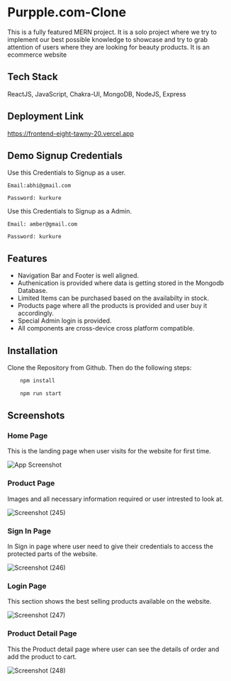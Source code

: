 # Purpple.com-Clone


This is a fully featured MERN project. It is a solo project where we try to implement our best possible knowledge to showcase and try to grab attention of users where they are looking for beauty products. It is an ecommerce website

## Tech Stack

ReactJS, JavaScript, Chakra-UI, MongoDB, NodeJS, Express


## Deployment Link
https://frontend-eight-tawny-20.vercel.app

## Demo Signup Credentials
Use this Credentials to Signup as a user.

``Email:abhi@gmail.com``

``Password: kurkure``

Use this Credentials to Signup as a Admin.

``Email: amber@gmail.com``

``Password: kurkure``
## Features

- Navigation Bar and Footer is well aligned.
- Authenication is provided where data is getting stored in the Mongodb Database.
- Limited Items can be purchased based on the availabilty in stock.
- Products page where all the products is provided and user buy it accordingly.
- Special Admin login is provided.
- All components are cross-device cross platform compatible.



## Installation

Clone the Repository from Github. Then do the following steps:

```bash
    npm install

    npm run start
```
    
## Screenshots

 ### Home Page
 This is the landing page when user visits for the website for first time.

![App Screenshot](https://user-images.githubusercontent.com/102507444/213928090-cbaf214f-8d71-4e0a-b569-4fc2a0e71889.png)


 ### Product Page
Images and all necessary information required or user intrested to look at.

![Screenshot (245)](https://user-images.githubusercontent.com/102507444/213933374-997845c1-368d-4d41-9568-ecd9e78cd4ce.png)

 ### Sign In Page
 In Sign in page where user need to give their credentials to access the protected parts of the website.
 
![Screenshot (246)](https://user-images.githubusercontent.com/102507444/213933459-337b91ab-fe3e-410a-bc23-762cdf1e6028.png)


  ### Login Page
 This section shows the best selling products available on the website.
 
![Screenshot (247)](https://user-images.githubusercontent.com/102507444/213933517-68754744-d018-47da-a01f-2f88105fd3ad.png)


 ### Product Detail Page
 This the Product detail page where user can see the details of order and add the product to cart.
 
![Screenshot (248)](https://user-images.githubusercontent.com/102507444/213933563-a8377ebc-3ff8-4a26-97d1-5b5a13c6d3df.png)




